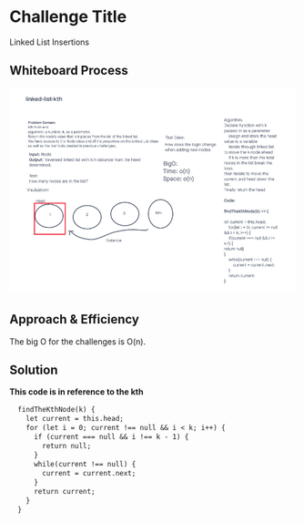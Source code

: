 # Challenge Title
<!-- Description of the challenge -->
Linked List Insertions
## Whiteboard Process
<!-- Embedded whiteboard image -->
![Linked List kth](../assets/linked-list-kth.png)

## Approach & Efficiency
<!-- What approach did you take? Why? What is the Big O space/time for this approach? -->

The big O for the challenges is O(n).

## Solution
<!-- Show how to run your code, and examples of it in action -->

**This code is in reference to the kth**
```
  findTheKthNode(k) {
    let current = this.head;
    for (let i = 0; current !== null && i < k; i++) {
      if (current === null && i !== k - 1) {
        return null;
      }
      while(current !== null) {
        current = current.next;
      }
      return current;
    }
  }



